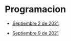 # Programacion

- [Septiembre 2 de 2021](septiembre-2.md)

- [Septiembre 9 de 2021](septiembre-9.md)


